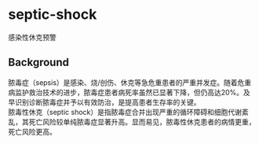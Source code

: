 # septic-shock
感染性休克预警
## Background
脓毒症（sepsis）是感染、烧/创伤、休克等急危重患者的严重并发症。随着危重病监护救治技术的进步，脓毒症患者病死率虽然已显著下降，但仍高达20%。及早识别诊断脓毒症并予以有效防治，是提高患者生存率的关键。  
脓毒性休克（septic shock）是指脓毒症合并出现严重的循环障碍和细胞代谢紊乱，其死亡风险较单纯脓毒症显著升高。显而易见，脓毒性休克患者的病情更重，死亡风险更高。
